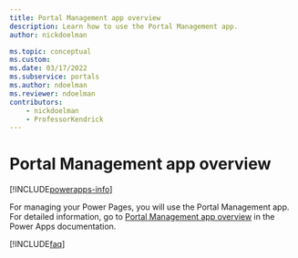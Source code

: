 ```yaml
---
title: Portal Management app overview
description: Learn how to use the Portal Management app.
author: nickdoelman

ms.topic: conceptual
ms.custom: 
ms.date: 03/17/2022
ms.subservice: portals
ms.author: ndoelman
ms.reviewer: ndoelman
contributors:
    - nickdoelman
    - ProfessorKendrick
---
```


# Portal Management app overview


[!INCLUDE[powerapps-info](../includes/cc-powerapps-info.md)]

For managing your Power Pages, you will use the Portal Management app. For detailed information, go to [Portal Management app overview](/powerapps/maker/portals/configure/configure-portal) in the Power Apps documentation.

[!INCLUDE[faq](../includes/cc-faqs.md)]